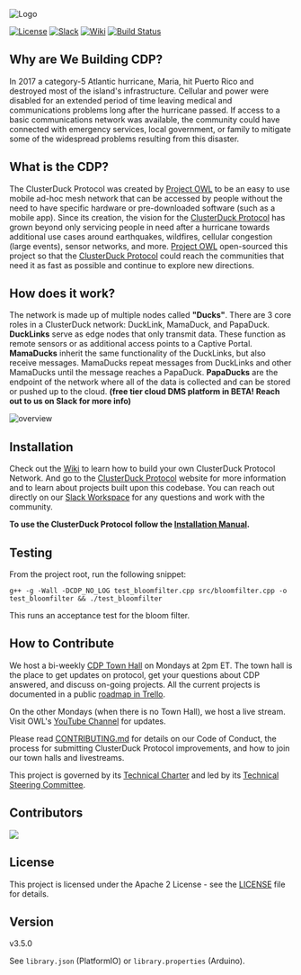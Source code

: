 ![Logo](docs/assets/images/CDP_LOGO_small.png)

[![License](https://img.shields.io/badge/License-Apache2-blue.svg)](https://www.apache.org/licenses/LICENSE-2.0) [![Slack](https://img.shields.io/badge/Join-Slack-blue)](https://www.project-owl.com/slack) [![Wiki](https://img.shields.io/badge/Read-Wiki-blue)](https://github.com/Call-for-Code/ClusterDuck-Protocol/wiki) [![Build Status](https://travis-ci.com/Call-for-Code/ClusterDuck-Protocol.svg?branch=master)](https://app.travis-ci.com/github/Call-for-Code/ClusterDuck-Protocol)

## Why are We Building CDP?

In 2017 a category-5 Atlantic hurricane, Maria, hit Puerto Rico and destroyed most of the island's infrastructure. Cellular and power were disabled for an extended period of time leaving medical and communications problems long after the hurricane passed. If access to a basic communications network was available, the community could have connected with emergency services, local government, or family to mitigate some of the widespread problems resulting from this disaster.

## What is the CDP?

The ClusterDuck Protocol was created by [Project OWL] to be an easy to use mobile ad-hoc mesh network that can be accessed by people without the need to have specific hardware or pre-downloaded software (such as a mobile app). Since its creation, the vision for the [ClusterDuck Protocol] has grown beyond only servicing people in need after a hurricane towards additional use cases around earthquakes, wildfires, cellular congestion (large events), sensor networks, and more. [Project OWL] open-sourced this project so that the [ClusterDuck Protocol] could reach the communities that need it as fast as possible and continue to explore new directions.

## How does it work?

The network is made up of multiple nodes called **"Ducks"**. There are 3 core roles in a ClusterDuck network: DuckLink, MamaDuck, and PapaDuck. **DuckLinks** serve as edge nodes that only transmit data. These function as remote sensors or as additional access points to a Captive Portal. **MamaDucks** inherit the same functionality of the DuckLinks, but also receive messages. MamaDucks repeat messages from DuckLinks and other MamaDucks until the message reaches a PapaDuck. **PapaDucks** are the endpoint of the network where all of the data is collected and can be stored or pushed up to the cloud. **(free tier cloud DMS platform in BETA! Reach out to us on Slack for more info)**

![overview](https://www.project-owl.com/assets/wiki/cdp-explain-gif.gif)

## Installation

Check out the [Wiki](https://github.com/Call-for-Code/ClusterDuck-Protocol/wiki) to learn how to build your own ClusterDuck Protocol Network. And go to the [ClusterDuck Protocol](https://clusterduckprotocol.org/) website for more information and to learn about projects built upon this codebase. You can reach out directly on our [Slack Workspace] for any questions and work with the community.

**To use the ClusterDuck Protocol follow the [Installation Manual](https://github.com/Call-for-Code/ClusterDuck-Protocol/wiki/getting-started).**

## Testing

From the project root, run the following snippet:

`g++ -g -Wall -DCDP_NO_LOG test_bloomfilter.cpp src/bloomfilter.cpp -o test_bloomfilter && ./test_bloomfilter`

This runs an acceptance test for the bloom filter.

## How to Contribute

We host a bi-weekly [CDP Town Hall](meet.google.com/unq-duaq-ygj) on Mondays at 2pm ET. The town hall is the place to get updates on protocol, get your questions about CDP answered, and discuss on-going projects. All the current projects is documented in a public [roadmap in Trello](https://trello.com/b/bU0cZuUJ/cdp-roadmap).

On the other Mondays (when there is no Town Hall), we host a live stream. Visit OWL's [YouTube Channel](https://www.youtube.com/c/OWLIntegrations) for updates.

Please read [CONTRIBUTING.md](CONTRIBUTING.md) for details on our Code of Conduct, the process for submitting ClusterDuck Protocol improvements, and how to join our town halls and livestreams.

This project is governed by its [Technical Charter](ClusterDuck-Protocol-Technical-Charter.pdf) and led by its [Technical Steering Committee](https://github.com/Call-for-Code/ClusterDuck-Protocol/wiki/technical-steering-committee).

## Contributors

<a href="https://github.com/Call-for-Code/clusterduck-protocol/graphs/contributors">
  <img src="https://contributors-img.web.app/image?repo=Call-for-Code/clusterduck-protocol" />
</a>

## License

This project is licensed under the Apache 2 License - see the [LICENSE](LICENSE) file for details.

## Version

v3.5.0

See `library.json` (PlatformIO) or `library.properties` (Arduino).

[Project OWL]: <https://www.project-owl.com/>
[ClusterDuck Protocol]: <https://github.com/Call-for-Code/ClusterDuck-Protocol/wiki>
[Slack Workspace]: <https://www.project-owl.com/slack>
